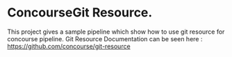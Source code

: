 # ConcourseGit Resource.

This project gives a sample pipeline which show how to use git resource for concourse pipeline.
Git Resource Documentation can be seen here : https://github.com/concourse/git-resource
